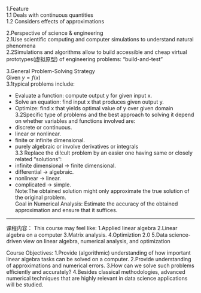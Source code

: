 1.Feature  
1.1 Deals with continuous quantities  
1.2 Considers effects of approximations  

2.Perspective of science & engineering  
2.1Use scientific computing and computer simulations to understand natural phenomena  
2.2Simulations and algorithms allow to build accessible and cheap virtual prototypes(虚拟原型) of engineering problems: “build-and-test”

3.General Problem-Solving Strategy  
Given $y=f(x)$  
3.1typical problems include:  
- Evaluate a function: compute output y for given input x.  
- Solve an equation: find input x that produces given output y.  
- Optimize: find x that yields optimal value of y over given domain   
3.2Specific type of problems and the best approach to solving it depend on whether variables and functions involved are:  
- discrete or continuous.   
- linear or nonlinear.  
- finite or infinite dimensional.   
- purely algebraic or involve derivatives or integrals   
3.3 Replace the di!cult problem by an easier one having same or closely related “solutions”:  
- infinite dimensional → finite dimensional.  
- differential → algebraic.  
- nonlinear → linear.  
- complicated → simple.   
Note:The obtained solution might only approximate the true solution of the original problem.   
Goal in Numerical Analysis: Estimate the accuracy of the obtained approximation and ensure that it suffices.    


---
课程内容：
This course may feel like: 
1.Applied linear algebra
2.Linear algebra on a computer
3.Matrix analysis.
4.Optimiztion 2.0
5.Data science-driven view on linear algebra, numerical analysis, and optimization

Course Objectives:
1.Provide (algorithmic) understanding of how important linear algebra tasks can be solved on a computer.
2.Provide understanding of approximations and numerical errors.
3.How can we solve such problems efficiently and accurately?
4.Besides classical methodologies, advanced numerical techniques that are highly relevant in data science applications will be studied.
